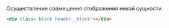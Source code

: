 Осуществление совмещения отображения некой сущности.

```html
<div class='block header__block'></div>
```